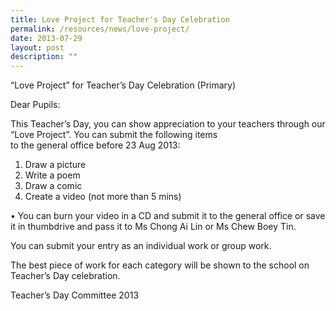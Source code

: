 ```yaml
---
title: Love Project for Teacher's Day Celebration
permalink: /resources/news/love-project/
date: 2013-07-29
layout: post
description: ""
---
```

“Love Project” for Teacher’s Day Celebration (Primary)

Dear Pupils:

This Teacher’s Day, you can show appreciation to your teachers through our “Love Project”. You can submit the following items  
to the general office before 23 Aug 2013:

1) Draw a picture  
2) Write a poem  
3) Draw a comic  
4) Create a video (not more than 5 mins)

• You can burn your video in a CD and submit it to the general office or save it in thumbdrive and pass it to Ms Chong Ai Lin or Ms Chew Boey Tin.

You can submit your entry as an individual work or group work.

The best piece of work for each category will be shown to the school on Teacher’s Day celebration.

Teacher’s Day Committee 2013
